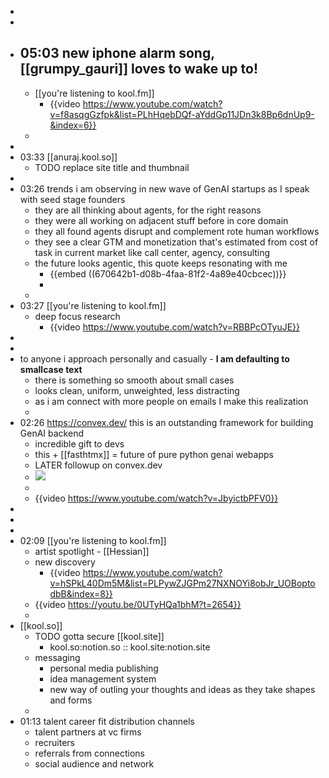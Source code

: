 -
-
- 05:03 new iphone alarm song, [[grumpy_gauri]] loves to wake up to!
	-
	- [[you're listening to kool.fm]]
		- {{video https://www.youtube.com/watch?v=f8asqgGzfpk&list=PLhHqebDQf-aYddGp11JDn3k8Bp6dnUp9-&index=6}}
	-
-
- 03:33 [[anuraj.kool.so]]
	- TODO replace site title and thumbnail
-
- 03:26 trends i am observing in new wave of GenAI startups as I speak with seed stage founders
	- they are all thinking about agents, for the right reasons
	- they were all working on adjacent stuff before in core domain
	- they all found agents disrupt and complement rote human workflows
	- they see a clear GTM and monetization that's estimated from cost of task in current market like call center, agency, consulting
	- the future looks agentic, this quote keeps resonating with me
		- {{embed ((670642b1-d08b-4faa-81f2-4a89e40cbcec))}}
		-
	-
- 03:27 [[you're listening to kool.fm]]
	- deep focus research
		- {{video https://www.youtube.com/watch?v=RBBPcOTyuJE}}
-
-
- to anyone i approach personally and casually - **I am defaulting to smallcase text**
	- there is something so smooth about small cases
	- looks clean, uniform, unweighted, less distracting
	- as i am connect with more people on emails I make this realization
	-
- 02:26 https://convex.dev/  this is an outstanding framework for building GenAI backend
	- incredible gift to devs
	- this + [[fasthtmx]] = future of pure python genai webapps
	- LATER followup on convex.dev
	- ![](https://www.convex.dev/home/hero/diagram-wide-labels.svg)
	-
	- {{video https://www.youtube.com/watch?v=JbyictbPFV0}}
-
-
-
- 02:09 [[you're listening to kool.fm]]
	- artist spotlight - [[Hessian]]
	- new discovery
		- {{video https://www.youtube.com/watch?v=hSPkL40Dm5M&list=PLPywZJGPm27NXNOYi8obJr_UOBoptodbB&index=8}}
	- {{video https://youtu.be/0UTyHQa1bhM?t=2654}}
	-
- [[kool.so]]
	- TODO gotta secure [[kool.site]]
		- kool.so:notion.so :: kool.site:notion.site
	- messaging
		- personal media publishing
		- idea management system
		- new way of outling your thoughts and ideas as they take shapes and forms
	-
- 01:13 talent career fit distribution channels
	- talent partners at vc firms
	- recruiters
	- referrals from connections
	- social audience and network